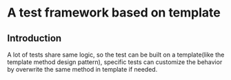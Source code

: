 # A test framework based on template
## Introduction
A lot of tests share same logic, so the test can be built on a template(like the template method design pattern), specific tests can customize the behavior by overwrite the same method in template if needed.

